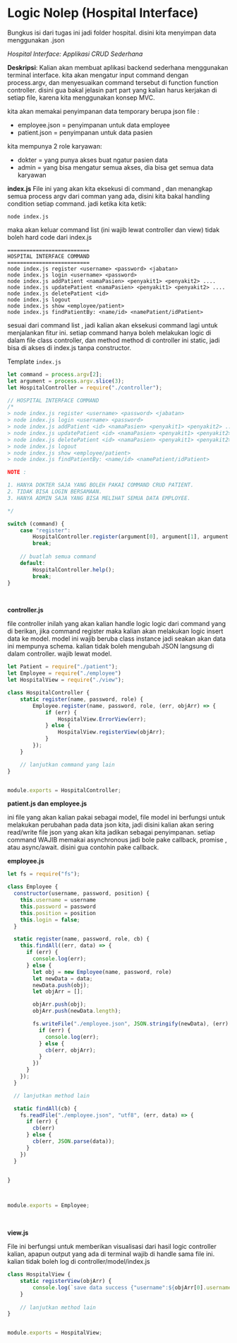 # Logic Nolep (Hospital Interface)

Bungkus isi dari tugas ini jadi folder hospital. disini kita menyimpan data menggunakan .json

*Hospital Interface: Applikasi CRUD Sederhana*

**Deskripsi**:
Kalian akan membuat aplikasi backend sederhana menggunakan terminal interface. kita akan mengatur input command dengan process.argv, dan menyesuaikan command tersebut di function function controller.
disini gua bakal jelasin part part yang kalian harus kerjakan di setiap file, karena kita menggunakan konsep MVC.

kita akan memakai penyimpanan data temporary berupa json file :

- employee.json = penyimpanan untuk data employee
- patient.json = penyimpanan untuk data pasien

kita mempunya 2 role karyawan:
- dokter = yang punya akses buat ngatur pasien data
- admin = yang bisa mengatur semua akses, dia bisa get semua data karyawan

**index.js**
File ini yang akan kita eksekusi di command , dan menangkap semua process argv dari comman yang ada, disini kita bakal handling condition setiap command. jadi ketika kita ketik:
```
node index.js
```
maka akan keluar command list (ini wajib lewat controller dan view) tidak boleh hard code dari index.js
```
==========================
HOSPITAL INTERFACE COMMAND
==========================
node index.js register <username> <password> <jabatan>
node index.js login <username> <password>
node index.js addPatient <namaPasien> <penyakit1> <penyakit2> ....
node index.js updatePatient <namaPasien> <penyakit1> <penyakit2> ....
node index.js deletePatient <id>
node index.js logout
node index.js show <employee/patient>
node index.js findPatientBy: <name/id> <namePatient/idPatient>
```
sesuai dari command list , jadi kalian akan eksekusi command lagi untuk menjalankan fitur ini.
setiap command hanya boleh melakukan logic di dalam file class controller, dan method method di controller ini static, jadi bisa di akses di index.js tanpa constructor.

Template `index.js` 
```js
let command = process.argv[2];
let argument = process.argv.slice(3);
let HospitalController = require("./controller");

// HOSPITAL INTERFACE COMMAND
/*
> node index.js register <username> <password> <jabatan> 
> node index.js login <username> <password>
> node index.js addPatient <id> <namaPasien> <penyakit1> <penyakit2> ....
> node index.js updatePatient <id> <namaPasien> <penyakit1> <penyakit2> ....
> node index.js deletePatient <id> <namaPasien> <penyakit1> <penyakit2> ....
> node index.js logout
> node index.js show <employee/patient> 
> node index.js findPatientBy: <name/id> <namePatient/idPatient>

NOTE :

1. HANYA DOKTER SAJA YANG BOLEH PAKAI COMMAND CRUD PATIENT.
2. TIDAK BISA LOGIN BERSAMAAN.
3. HANYA ADMIN SAJA YANG BISA MELIHAT SEMUA DATA EMPLOYEE.

*/

switch (command) {
    case "register":
        HospitalController.register(argument[0], argument[1], argument[2]);
        break;
    
    // buatlah semua command
    default:
        HospitalController.help();
        break;
}
```
<br/>

**controller.js**

file controller inilah yang akan kalian handle logic logic dari command yang di berikan, jika command register maka kalian akan melakukan logic insert data ke model. model ini wajib beruba class instance jadi seakan akan data ini mempunya schema. kalian tidak boleh mengubah JSON langsung di dalam controller. wajib lewat model.

```js
let Patient = require("./patient");
let Employee = require("./employee")
let HospitalView = require("./view");

class HospitalController {
    static register(name, password, role) {
        Employee.register(name, password, role, (err, objArr) => {
            if (err) {
                HospitalView.ErrorView(err);
            } else {
                HospitalView.registerView(objArr);
            }
        });
    }

    // lanjutkan command yang lain
}


module.exports = HospitalController;
```

**patient.js dan employee.js**

ini file yang akan kalian pakai sebagai model, file model ini berfungsi untuk melakukan perubahan pada data json kita, jadi disini kalian akan sering read/write file json yang akan kita jadikan sebagai penyimpanan. setiap command WAJIB memakai asynchronous jadi bole pake callback, promise , atau async/await. disini gua contohin pake callback.

**employee.js**
```js
let fs = require("fs");

class Employee {
  constructor(username, password, position) {
    this.username = username
    this.password = password
    this.position = position
    this.login = false;
  }

  static register(name, password, role, cb) {
    this.findAll((err, data) => {
      if (err) {
        console.log(err);
      } else {
        let obj = new Employee(name, password, role)
        let newData = data;
        newData.push(obj);
        let objArr = [];

        objArr.push(obj);
        objArr.push(newData.length);

        fs.writeFile("./employee.json", JSON.stringify(newData), (err) => {
          if (err) {
            console.log(err);
          } else {
            cb(err, objArr);
          }
        })
      }
    });
  }

  // lanjutkan method lain

  static findAll(cb) {
    fs.readFile("./employee.json", "utf8", (err, data) => {
      if (err) {
        cb(err)
      } else {
        cb(err, JSON.parse(data));
      }
    })
  }
 

}



module.exports = Employee;
```
<br/>

**view.js**

File ini berfungsi untuk memberikan visualisasi dari hasil logic controller kalian, apapun output yang ada di terminal wajib di handle sama file ini. kalian tidak boleh log di controller/model/index.js

```js
class HospitalView {
    static registerView(objArr) {
        console.log(`save data success {"username":${objArr[0].username},"password":${objArr[0].password},"role":${objArr[0].position}. Total employee : ${objArr[1]}`)
    }
    
    // lanjutkan method lain
}


module.exports = HospitalView;
```